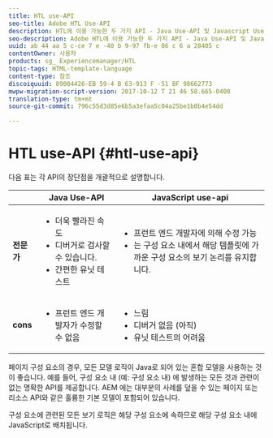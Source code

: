 ```yaml
---
title: HTL use-API
seo-title: Adobe HTL Use-API
description: HTL에 이용 가능한 두 가지 API - Java Use-API 및 Javascript Use-API
seo-description: Adobe HTL에 이용 가능한 두 가지 API - Java Use-API 및 Javascript Use-API
uuid: ab 44 aa 5 c-ce 7 e -40 b 9-97 fb-e 86 c 6 a 28405 c
contentOwner: 사용자
products: sg_ Experiencemanager/HTL
topic-tags: HTML-template-language
content-type: 참조
discoiquuid: 89004426-EB 59-4 B 63-913 F -51 BF 98662773
mwpw-migration-script-version: 2017-10-12 T 21 46 58.665-0400
translation-type: tm+mt
source-git-commit: 796c55d3d85e6b5a3efaa5c04a25be1b0b4e54dd

---
```



# HTL use-API {#htl-use-api}

다음 표는 각 API의 장단점을 개괄적으로 설명합니다.

|  | **Java Use-API** | **JavaScript use-api** |
|--- |--- |--- |
| **전문가** | <ul><li>더욱 빨라진 속도</li><li>디버거로 검사할 수 있습니다.</li><li>간편한 유닛 테스트</li></ul> | <ul><li>프런트 엔드 개발자에 의해 수정 가능</li><li>는 구성 요소 내에서 해당 템플릿에 가까운 구성 요소의 보기 논리를 유지합니다.</li></ul> |
| **cons** | <ul><li>프런트 엔드 개발자가 수정할 수 없음</li></ul> | <ul><li>느림</li><li>디버거 없음 (아직)</li><li>유닛 테스트의 어려움</li></ul> |


페이지 구성 요소의 경우, 모든 모델 로직이 Java로 되어 있는 혼합 모델을 사용하는 것이 좋습니다. 예를 들어, 구성 요소 내 (예: 구성 요소 내) 에 발생하는 모든 것과 관련이 없는 명확한 API를 제공합니다. AEM 에는 대부분의 사례를 덮을 수 있는 페이지 또는 리소스 API와 같은 훌륭한 기본 모델이 포함되어 있습니다.

구성 요소에 관련된 모든 보기 로직은 해당 구성 요소에 속하므로 해당 구성 요소 내에 JavaScript로 배치됩니다.
